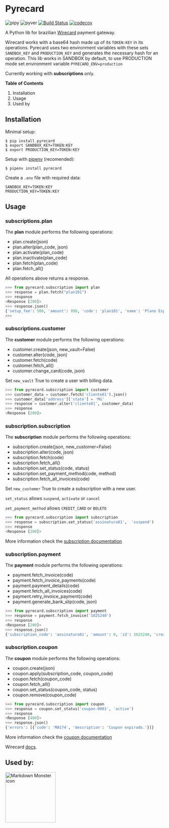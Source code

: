 # Pyrecard

![pipy](https://img.shields.io/pypi/v/pyrecard)
![pyver](https://img.shields.io/badge/python-3.6%2B-blue)
[![Build Status](https://travis-ci.com/DiegoMagg/pyrecard.svg?token=tABSMskBskhEHyyfYxzM&branch=master)](https://github.com/DiegoMagg/pyrecard)
[![codecov](https://codecov.io/gh/DiegoMagg/pyrecard/branch/master/graph/badge.svg?token=RT3ZXODSAH)](https://codecov.io/gh/DiegoMagg/pyrecard)

A Python lib for brazilian [Wirecard](https://wirecard.com.br/) payment gateway.

Wirecard works with a base64 hash made up of its `TOKEN:KEY` in its operations. Pyrecard uses two environment variables with these sets `SANDBOX_KEY` and `PRODUCTION_KEY` and generates the necessary hash for an operation. This lib works in SANDBOX by default, to use PRODUCTION mode set environment variable `PYRECARD_ENV=production`

Currently working with **subscriptions** only.

**Table of Contents**

1. Installation
2. Usage
3. Used by

## Installation

Minimal setup:

```shell
$ pip install pyrecard
$ export SANDBOX_KEY=TOKEN:KEY
$ export PRODUCTION_KEY=TOKEN:KEY
```

Setup with [pipenv](https://pipenv.pypa.io/en/latest/) (recomended):

```shell
$ pipenv install pyrecard
```

Create a `.env` file with required data:

    SANDBOX_KEY=TOKEN:KEY
    PRODUCTION_KEY=TOKEN:KEY

## Usage
### subscriptions.plan
The **plan** module performs the following operations:

- plan.create(json)
- plan.alter(plan_code, json)
- plan.activate(plan_code)
- plan.inactivate(plan_code)
- plan.fetch(plan_code)
- plan.fetch_all()

All operations above returns a response.

```python
>>> from pyrecard.subscription import plan
>>> response = plan.fetch("plan101")
>>> response
<Response [200]>
>>> response.json()
{'setup_fee': 500, 'amount': 990, 'code': 'plan101', 'name': 'Plano Especial', 'billing_cycles': 12, 'description': 'Descrição do PlanoEspecial', 'interval': {'unit': 'MONTH', 'length': 1}, 'creation_date': {'month': 1, 'hour': 0, 'year': 2016, 'day': 8, 'minute': 0, 'second':0}, 'payment_method': 'CREDIT_CARD', 'max_qty': 1, 'trial': {'hold_setup_fee': True, 'days': 30, 'enabled': True}, 'status': 'ACTIVE'}
>>>
```

### subscriptions.customer

The **customer** module performs the following operations:

- customer.create(json, new_vault=False)
- customer.alter(code, json)
- customer.fetch(code)
- customer.fetch_all()
- customer.change_card(code, json)

Set `new_vault` True to create a user with billing data.

```python
>>> from pyrecard.subscription import customer
>>> customer_data = customer.fetch('cliente01').json()
>>> customer_data['address']['state'] = 'MG'
>>> response = customer.alter('cliente01', customer_data)
>>> response
<Response [200]>
```

### subscription.subscription

The **subscription** module performs the following operations:

- subscription.create(json, new_customer=False)
- subscription.alter(code, json)
- subscription.fetch(code)
- subscription.fetch_all()
- subscription.set_status(code, status)
- subscription.set_payment_method(code, method)
- subscription.fetch_all_invoices(code)

Set `new_customer` True to create a subscription with a new user.

`set_status` allows `suspend`, `activate` or `cancel`

`set_payment_method` allows `CREDIT_CARD` or `BOLETO`

```python
>>> from pyrecard.subscription import subscription
>>> response = subscription.set_status('assinatura01',  'suspend')
>>> response
<Response [200]>
```

More information check the [subscription documentation](https://dev.wirecard.com.br/v1.5/reference#assinaturas)

### subscription.payment

The **payment** module performs the following operations:

- payment.fetch_invoice(code)
- payment.fetch_invoice_payments(code)
- payment.payment_details(code)
- payment.fetch_all_invoices(code)
- payment.retry_invoice_payment(code)
- payment.generate_bank_slip(code, json)

```python
>>> from pyrecard.subscription import payment
>>> response = payment.fetch_invoice('1025240')
>>> response
<Response [200]>
>>> response.json()
{'subscription_code': 'assinatura01', 'amount': 0, 'id': 1025240, 'creation_date': {'month': 1, 'hour': 14, 'year': 2016, 'day': 8, 'minute':28, 'second': 52}, 'occurrence': 1, 'plan': {'code': 'plan101', 'name': 'Plano Especial'}, 'items': [{'amount': 0, 'type': 'Período de trial'}, 'customer': {'code': 'cliente03', 'fullname': 'Nome Sobrenome', 'email': 'nome@exemplo.com.br'}, 'status': {'code': 3, 'description': 'Pago'}
```

### subscription.coupon

The **coupon** module performs the following operations:

- coupon.create(json)
- coupon.apply(subscription_code, coupon_code)
- coupon.fetch(coupon_code)
- coupon.fetch_all()
- coupon.set_status(coupon_code, status)
- coupon.remove(coupon_code)

```python
>>> from pyrecard.subscription import coupon
>>> response = coupon.set_status('coupon-0001', 'active')
>>> response
<Response [400]>
>>> response.json()
{'errors': [{'code': 'MA174', 'description': 'Coupon expirado.'}]}
```

More information check the [coupon documentation](https://dev.wirecard.com.br/v1.5/reference#coupons)


Wirecard [docs](https://dev.wirecard.com.br/v1.5/reference "Wirecard signature docs").

## Used by:

<img src="https://mexase.esp.br/static/images/logo/logo.png"
alt="Markdown Monster icon" width=160
style="float: left; margin-right: 10px;"  />
